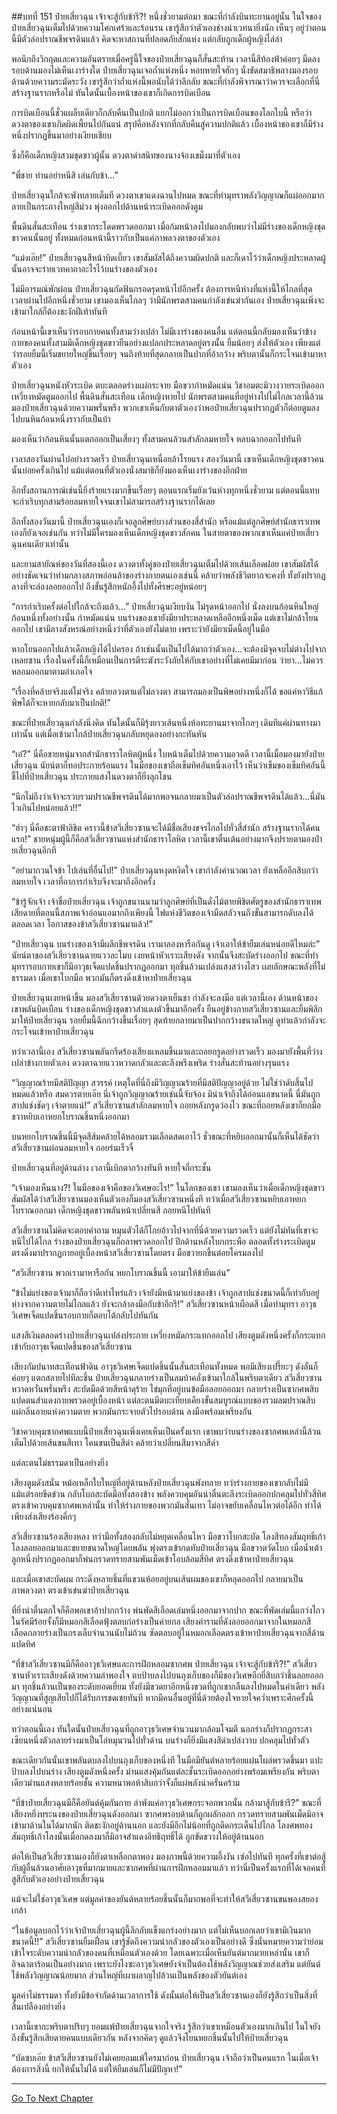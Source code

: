 ##บทที่ 151 ป๋ายเสี่ยวฉุน เจ้าจะสู้กับข้ารึ?!
หนึ่งชั่วยามต่อมา ขณะที่กำลังบินทะยานอยู่นั้น ในใจของป๋ายเสี่ยวฉุนเต็มไปด้วยความโศกเศร้าและร้อนรน เขารู้สึกว่าตัวเองช่างน่าเวทนายิ่งนัก เห็นๆ อยู่ว่าตอนนี้มีตัวล่อปราณชีพจรดินแล้ว คิดจะหาสถานที่ปลอดภัยสักแห่ง แต่กลับถูกเด็กผู้หญิงไล่ล่า

พอนึกถึงวิกฤตและความอันตรายเมื่อครู่นี้ใจของป๋ายเสี่ยวฉุนก็สั่นสะท้าน เวลานี้สีท้องฟ้าค่อยๆ มืดลง รอบด้านมองไม่เห็นเงาร่างใด ป๋ายเสี่ยวฉุนเจอถ้ำแห่งหนึ่ง หอบหายใจฮักๆ นั่งขัดสมาธิพลางมองรอบด้านด้วยความระมัดระวัง เขารู้สึกว่าถ้ำแห่งนี้พอนับได้ว่าลึกลับ ขณะที่กำลังพิจารณาว่าควรจะเลือกที่นี่สร้างฐานรากหรือไม่ ทันใดนั้นเบื้องหน้าของเขาก็เกิดการบิดเบือน 

การบิดเบือนนี้ชั่วแผล็บเดียวก็กลับคืนเป็นปกติ แยกไม่ออกว่าเป็นการบิดเบือนของโลกใบนี้ หรือว่าดวงตาของเขาเกิดผิดเพี้ยนไปกันแน่ สรุปคือหลังจากที่กลับคืนสู่ความปกติแล้ว เบื้องหน้าของเขาก็มีร่างหนึ่งปรากฏขึ้นมาอย่างเงียบเชียบ

ซึ่งก็คือเด็กหญิงสวมชุดขาวผู้นั้น ดวงตาดำสนิทของนางจ้องเขม็งมาที่ตัวเอง

“พี่ชาย ท่านอย่าหนีสิ เล่นกับข้า...”

ป๋ายเสี่ยวฉุนใกล้จะพังทลายเต็มที ดวงตาเขาแดงฉานไปหมด ขณะที่ทำมุทราพลังวิญญาณก็แผ่ออกมากลายเป็นกระถางใหญ่สีม่วง พุ่งออกไปด้านหน้าระเบิดออกดังตูม

พื้นดินสั่นสะเทือน ร่างเขากระโดดพรวดออกมา เมื่อก้มหน้าลงไปมองกลับพบว่าไม่มีร่างของเด็กหญิงชุดขาวคนนั้นอยู่ ทั้งหมดก่อนหน้านี้ราวกับเป็นแค่ภาพลวงตาของตัวเอง 

“แม่งเอ๊ย!” ป๋ายเสี่ยวฉุนสีหน้าบิดเบี้ยว เขาสัมผัสได้ถึงความผิดปกติ และก็เดาไว้ว่าเด็กหญิงประหลาดผู้นั้นอาจจะร่ายเวทคาถาอะไรไว้บนร่างของตัวเอง

ไม่มีอารมณ์พักผ่อน ป๋ายเสี่ยวฉุนกัดฟันกรอดรุดหน้าไปอีกครั้ง ต้องการหนีห่างที่แห่งนี้ให้ไกลที่สุด เวลาผ่านไปอีกหนึ่งชั่วยาม เขามองเห็นไกลๆ ว่ามีนักพรตสามคนกำลังเข่นฆ่ากันเอง ป๋ายเสี่ยวฉุนเพิ่งจะเข้ามาใกล้ก็ต้องชะงักฝีเท้าทันที

ก่อนหน้านี้เขาเห็นว่ารอบกายคนทั้งสามว่างเปล่า ไม่มีเงาร่างของคนอื่น แต่ตอนนี้กลับมองเห็นว่าข้างกายของคนทั้งสามมีเด็กหญิงชุดขาวยืนอย่างแปลกประหลาดอยู่ตรงนั้น ยิ้มน้อยๆ ส่งให้ตัวเอง เพียงแต่ว่ารอยยิ้มนี้เริ่มขยายใหญ่ขึ้นเรื่อยๆ จนถึงท้ายที่สุดกลายเป็นปากที่อ้ากว้าง พริบตานั้นก็กระโจนเข้ามาหาตัวเอง

ป๋ายเสี่ยวฉุนหนังหัวระเบิด ตบะตลอดร่างแผ่กระจาย มือขวากำหมัดแน่น วิชาอมตะมิวางวายระเบิดออก เหวี่ยงหมัดตูมออกไป พื้นดินสั่นสะเทือน เด็กหญิงหายไป นักพรตสามคนที่อยู่ห่างไปไม่ไกลเวลานี้ล้วนมองป๋ายเสี่ยวฉุนด้วยความพรั่นพรึง พวกเขาเห็นกับตาตัวเองว่าพอป๋ายเสี่ยวฉุนปรากฏตัวก็ต่อยตูมลงไปบนหินก้อนหนึ่งราวกับเป็นบ้า

มองเห็นว่าก้อนหินนั้นแตกออกเป็นเสี่ยงๆ ทั้งสามคนล้วนสำลักลมหายใจ หลบฉากออกไปทันที

เวลาสองวันผ่านไปอย่างรวดเร็ว ป๋ายเสี่ยวฉุนเหนื่อยล้าโรยแรง สองวันมานี้ เขาเห็นเด็กหญิงชุดขาวคนนั้นบ่อยครั้งเกินไป แม้แต่ตอนที่ตัวเองนั่งสมาธิก็ยังมองเห็นเงาร่างของอีกฝ่าย

อีกทั้งสถานการณ์เช่นนี้ยิ่งร้ายแรงมากขึ้นเรื่อยๆ ตอนแรกเริ่มยังเว้นห่างทุกหนึ่งชั่วยาม แต่ตอนนี้แทบจะกำเริบทุกสามร้อยลมหายใจจนเขาไม่สามารถสร้างฐานรากได้เลย

อีกทั้งสองวันมานี้ ป๋ายเสี่ยวฉุนเองก็เจอลูกศิษย์บางส่วนของสี่สำนัก หรือแม้แต่ลูกศิษย์สำนักธาราเทพเองก็ยังเจอเช่นกัน ทว่าไม่มีใครมองเห็นเด็กหญิงชุดขาวสักคน ในสายตาของพวกเขาเห็นแค่ป๋ายเสี่ยวฉุนคนเดียวเท่านั้น

และยามสายัณห์ของวันที่สองนี้เอง ดวงตาทั้งคู่ของป๋ายเสี่ยวฉุนเต็มไปด้วยเส้นเลือดฝอย เขาสัมผัสได้อย่างชัดเจนว่าท่ามกลางสภาพอ่อนล้าของร่างกายตนเองเช่นนี้ คล้ายว่าพลังชีวิตยากจะคงที่ ทั้งยังปรากฏลางที่จะล่องลอยออกไป ถึงขั้นรู้สึกหนักอึ้งไปทั้งศีรษะอยู่หน่อยๆ

“การกำเริบครั้งต่อไปใกล้จะถึงแล้ว...” ป๋ายเสี่ยวฉุนเงียบงัน ไม่รุดหน้าออกไป นั่งลงบนก้อนหินใหญ่ก้อนหนึ่งทั้งอย่างนั้น กำหมัดแน่น บนร่างของเขายังมียาประหลาดเหลืออีกหนึ่งเม็ด แต่เขาไม่กล้าโยนออกไป เขามีลางสังหรณ์อย่างหนึ่งว่าที่ตัวเองยังไม่ตาย เพราะว่ายังมียาเม็ดนี้อยู่ในมือ

หากโยนออกไปแล้วเด็กหญิงได้ไปครอง ถ้าเช่นนั้นเป็นไปได้มากว่าตัวเอง...จะต้องมีจุดจบไม่ต่างไปจากเหลยซาน เรื่องในครั้งนี้ก็เหมือนเป็นการตีระฆังระวังภัยให้กับเขาอย่างที่ไม่เคยมีมาก่อน ว่ายา...ไม่ควรหลอมออกมาตามอำเภอใจ

“เรื่องที่คล้ายจริงแต่ไม่จริง คล้ายลวงตาแต่ไม่ลวงตา สามารถมองเป็นพิษอย่างหนึ่งก็ได้ ขอแค่หาวิธีแก้พิษได้ก็จะหายกลับมาเป็นปกติ!”

ขณะที่ป๋ายเสี่ยวฉุนกำลังนิ่งคิด ทันใดนั้นก็มีรุ้งยาวเส้นหนึ่งห้อทะยานมาจากไกลๆ เดิมทีแค่ผ่านทางมาเท่านั้น แต่เมื่อเข้ามาใกล้ป๋ายเสี่ยวฉุนกลับหยุดลงอย่างกะทันหัน

“เอ๋?” นี่คือชายหนุ่มจากสำนักธาราโลหิตผู้หนึ่ง ใบหน้าเต็มไปด้วยความอวดดี เวลานี้เมื่อมองมายังป๋ายเสี่ยวฉุน นัยน์ตาก็ทอประกายร้อนแรง ในมือของเขาถือเข็มทิศอันหนึ่งเอาไว้ เห็นว่าเข็มของเข็มทิศอันนี้ชี้ไปที่ป๋ายเสี่ยวฉุน ประกายแสงในดวงตาก็ยิ่งลุกโชน

“นึกไม่ถึงว่าเจ้าจะรวบรวมปราณชีพจรดินได้มากพอจนกลายมาเป็นตัวล่อปราณชีพจรดินได้แล้ว...นี่มันไวเกินไปหน่อยแล้ว!!”   

“ฮ่าๆ นี่คือชะตาฟ้าลิขิต คราวนี้ข้าสวีเสี่ยวซานจะได้มีชื่อเสียงขจรไกลไปทั่วสี่สำนัก สร้างฐานรากได้คนแรก!” ชายหนุ่มผู้นี้ก็คือสวีเสี่ยวซานแห่งสำนักธาราโลหิต เวลานี้เขาตื่นเต้นอย่างมากจึงปรายตามองป๋ายเสี่ยวฉุนอีกที 

“อย่ามากวนใจข้า ไปเล่นที่อื่นไป!” ป๋ายเสี่ยวฉุนหงุดหงิดใจ เขากำลังคำนวณเวลา ยังเหลืออีกสิบกว่าลมหายใจ เวลาที่อาการกำเริบจึงจะมาถึงอีกครั้ง

“ข้ารู้จักเจ้า เจ้าชื่อป๋ายเสี่ยวฉุน เจ้าถูกขนานนามว่าลูกศิษย์ที่เป็นดั่งไม้ตายพิชิตศัตรูของสำนักธาราเทพ เสียดายที่ตอนนี้สภาพเจ้าอ่อนแอมากถึงเพียงนี้ ไฟแห่งชีวิตของเจ้ามืดสลัวจนถึงขั้นสามารถดับลงได้ตลอดเวลา โอกาสของข้าสวีเสี่ยวซานมาแล้ว!”

“ป๋ายเสี่ยวฉุน บนร่างของเจ้ามีผลึกชีพจรดิน เรามาลองหารือกันดู เจ้าเอาให้ข้ายืมเล่นหน่อยดีไหมล่ะ” นัยน์ตาของสวีเสี่ยวซานฉายแววละโมบ เงยหน้าหัวเราะเสียงดัง จากนั้นจึงสะบัดร่างออกไป ขณะที่ทำมุทรารอบกายเขาก็มีอาวุธเจ็ดแปดชิ้นปรากฏออกมา ทุกชิ้นล้วนเปล่งแสงสว่างไสว เผยลักษณะพลังที่ไม่ธรรมดา เมื่อเขาโบกมือ พวกมันก็ตรงดิ่งเข้าหาป๋ายเสี่ยวฉุน

ป๋ายเสี่ยวฉุนเงยหน้าขึ้น มองสวีเสี่ยวซานด้วยดวงตาเย็นชา กำลังจะลงมือ แต่เวลานี้เอง ด้านหน้าของเขาพลันบิดเบือน ร่างของเด็กหญิงชุดขาวสำแดงตัวขึ้นมาอีกครั้ง ยืนอยู่ข้างกายสวีเสี่ยวซานและยิ้มพิลึกมาให้ป๋ายเสี่ยวฉุน รอยยิ้มนี้ฉีกกว้างขึ้นเรื่อยๆ สุดท้ายกลายมาเป็นปากกว้างขนาดใหญ่ ดูท่าแล้วกำลังจะกระโจนเข้าหาป๋ายเสี่ยวฉุน

ทว่าเวลานี้เอง สวีเสี่ยวซานพลันกรีดร้องเสียงแหลมขึ้นมาและถอยกรูดอย่างรวดเร็ว มองมายังพื้นที่ว่างเปล่าข้างกายตัวเอง ดวงตาฉายแววหวาดกลัวและตะลึงพรึงเพริด ร่างสั่นสะท้านอย่างรุนแรง 

“วิญญาณร้ายมีสติปัญญา สวรรค์ เหตุใดที่นี่ถึงมีวิญญาณร้ายที่มีสติปัญญาอยู่ด้วย ไม่ใช่ว่าดับสิ้นไปหมดแล้วหรือ สมควรตายเอ๊ย  นี่เจ้าถูกวิญญาณร้ายเช่นนี้จับจ้อง มิน่าเจ้าถึงได้อ่อนแอขนาดนี้ นี่มันถูกสาปแช่งชัดๆ เจ้าตายแน่!” สวีเสี่ยวซานสำลักลมหายใจ ถอยหลังกรูดว่องไว ขณะที่ถอยหลังเขาก็ยกมือขวาหยิบเอาหยกโบราณชิ้นหนึ่งออกมา

บนหยกโบราณชิ้นนี้มีจุดสีส้มคล้ายได้หลอมรวมเลือดสดเอาไว้ ชั่วขณะที่หยิบออกมานั้นก็เห็นได้ชัดว่าสวีเสี่ยวซานผ่อนลมหายใจ ถอยร่นเร็วจี๋

ป๋ายเสี่ยวฉุนที่อยู่ด้านล่าง เวลานี้เบิกตากว้างทันที หายใจถี่กระชั้น

“เจ้ามองเห็นนาง?! ในมือของเจ้าคือของวิเศษอะไร!” ในโลกของเขา เขามองเห็นว่าเมื่อเด็กหญิงชุดขาวสัมผัสได้ว่าสวีเสี่ยวซานมองเห็นตัวเองก็มองสวีเสี่ยวซานหนึ่งที ทว่าเมื่อสวีเสี่ยวซานหยิบเอาหยกโบราณออกมา เด็กหญิงชุดขาวพลันหน้าเปลี่ยนสี ถอยหนีไปทันที

สวีเสี่ยวซานไม่คิดจะตอบคำถาม หมุนตัวได้ก็โกยอ้าวไปจากที่นี่ด้วยความรวดเร็ว แต่ยังไม่ทันที่เขาจะหนีไปได้ไกล ร่างของป๋ายเสี่ยวฉุนก็ถลาพรวดออกไป ปีกด้านหลังโบกกระพือ ตลอดทั้งร่างระเบิดตูม ตรงดิ่งมาปรากฏกายอยู่เบื้องหน้าสวีเสี่ยวซานโดยตรง มือขวายกขึ้นต่อยโครมลงไป

“สวีเสี่ยวซาน พวกเรามาหารือกัน หยกโบราณชิ้นนี้ เอามาให้ข้ายืมเล่น”  

“ข้าไม่แย่งของเจ้ามาก็ถือว่าดีเท่าไหร่แล้ว เจ้ายังมีหน้ามาแย่งของข้า เจ้าถูกสาปแช่งขนาดนี้ก็เท่ากับอยู่ห่างจากความตายไม่ไกลแล้ว ยังจะกล้าลงมือกับข้าอีกรึ!” สวีเสี่ยวซานหน้าเผือดสี เมื่อทำมุทรา อาวุธวิเศษเจ็ดแปดชิ้นรอบกายก็ตอบโต้กลับไปทันกัน

แสงสีเงินตลอดร่างป๋ายเสี่ยวฉุนเปล่งประกาย เหวี่ยงหมัดกระแทกออกไป เสียงตูมดังหนึ่งครั้งก็กระแทกเข้ากับอาวุธเจ็ดแปดชิ้นของสวีเสี่ยวซาน

เสียงกัมปนาทสะเทือนฟ้าดิน อาวุธวิเศษเจ็ดแปดชิ้นนั้นสั่นสะเทือนทั้งหมด พอมีเสียงเปรี๊ยะๆ ดังลั่นก็ค่อยๆ แตกสลายไปทีละชิ้น ป๋ายเสี่ยวฉุนกลายร่างเป็นลมบ้าคลั่งเข้ามาใกล้ในพริบตาเดียว สวีเสี่ยวซานหวาดหวั่นพรั่นพรึง สะบัดมือด้วยสีหน้าดุร้าย ไข่มุกที่อยู่บนข้อมือลอยออกมา กลายร่างเป็นซากศพสิบแปดตนสำแดงกายพรวดอยู่เบื้องหน้า แต่ละตนมีตบะเทียบเคียงขั้นสมบูรณ์แบบของรวมลมปราณสิบ แผ่กลิ่นอายแห่งความตาย พวกมันกระจายตัวไปรอบด้าน ลงมือพร้อมเพรียงกัน

วิชาควบคุมซากศพแบบนี้ป๋ายเสี่ยวฉุนเพิ่งเคยเห็นเป็นครั้งแรก เขาพบว่าบนร่างของซากศพเหล่านี้ล้วนเต็มไปด้วยเส้นขนสีเทา โคนขนเป็นสีดำ คล้ายว่าเปลี่ยนสีมาจากสีดำ

แต่ละตนไม่ธรรมดาเป็นอย่างยิ่ง

เสียงตูมดังสนั่น หม้อเหล็กใบใหญ่ที่อยู่ด้านหลังป๋ายเสี่ยวฉุนพังทลาย ทว่าร่างกายของเขากลับไม่มีแม้แต่รอยขีดข่วน กลับโบกสะบัดมือทั้งสองข้าง พลังควบคุมอันน่าตื่นตะลึงระเบิดออกปกคลุมไปทั่วสี่ทิศ ตรงเข้าควบคุมซากศพเหล่านั้น ทำให้ร่างกายของพวกมันสั่นเทา ไม่อาจขยับเคลื่อนไหวต่อได้อีก ทำได้เพียงส่งเสียงร้องคึ่กๆ 

สวีเสี่ยวซานร้องเสียงหลง ทว่ามือทั้งสองกลับไม่หยุดเคลื่อนไหว มือขวาโบกสะบัด โลงสีทองสัมฤทธิ์เก้าโลงลอยออกมาและขยายขนาดใหญ่โดยพลัน พุ่งตรงเข้ากดทับป๋ายเสี่ยวฉุน มือขวาตวัดโบก เมื่อน้ำเต้าลูกหนึ่งปรากฏออกมาก็พ่นกรวดทรายสามพันเม็ดเข้าโอบล้อมสี่ทิศ ตรงดิ่งเข้าหาป๋ายเสี่ยวฉุน

และเมื่อเขาสะบัดผม กระดิ่งหลายชิ้นที่แขวนห้อยอยู่บนเส้นผมของเขาก็หลุดออกไป กลายมาเป็นภาพลวงตา ตรงเข้าเข่นฆ่าป๋ายเสี่ยวฉุน 

ที่ยิ่งน่าตื่นตกใจก็คือพอเขาอ้าปากกว้าง พ่นพัดสีเลือดเล่มหนึ่งออกมาจากปาก ขณะที่พัดเล่มนี้แกว่งไกว ในรัศมีร้อยจั้งก็มีหมอกสีเลือดฟุ้งตลบก่อร่างเป็นค่ายกล เสียงคำรามที่ดังลอยออกมาจากในหมอกสีเลือดกลายร่างเป็นกรงเล็บจำนวนนับไม่ถ้วน ซัดตลบอยู่ในหมอกเลือดตรงเข้าหาป๋ายเสี่ยวฉุนจากสี่ด้านแปดทิศ

“ที่ข้าสวีเสี่ยวซานมีก็คืออาวุธวิเศษและการฝึกหลอมซากศพ ป๋ายเสี่ยวฉุน เจ้าจะสู้กับข้ารึ?!” สวีเสี่ยวซานหัวเราะเสียงดังด้วยความลำพองใจ ตบป้าบลงไปบนถุงเก็บของก็มีของวิเศษอีกยี่สิบกว่าชิ้นลอยออกมา ทุกชิ้นล้วนเป็นของระดับยอดเยี่ยม ทั้งยังมีขวดยาอีกหนึ่งขวดที่ถูกเขากลืนลงไปหมดในคำเดียว พลังวิญญาณที่สูญเสียไปก็ได้รับการชดเชยทันที หากมีคนอื่นอยู่ที่นี่ด้วยต้องใจหายใจคว่ำเพราะศึกครั้งนี้อย่างแน่นอน

ทว่าตอนนี้เอง ทันใดนั้นป๋ายเสี่ยวฉุนที่ถูกอาวุธวิเศษจำนวนมากล้อมโจมตี นอกร่างก็ปรากฏกระสาเซียนหนึ่งตัวกลายร่างมาเป็นโล่หมุนวนไปทั่วด้าน บนร่างก็ยิ่งมีแสงสีดำเปล่งวาบ ปกคลุมไปทั่วตัว

ขณะเดียวกันนั้นเขาพลันตบลงไปบนถุงเก็บของหนึ่งที ในมือมียันต์หลายร้อยแผ่นโผล่พรวดขึ้นมา แปะป้าบลงไปบนร่าง เสียงตูมดังหนึ่งครั้ง ม่านแสงคุ้มกันแต่ละชั้นระเบิดออกอย่างพร้อมเพรียงกัน พริบตาเดียวม่านแสงหลายร้อยชั้น ความหนาพอห้าสิบกว่าจั้งก็แผ่พลังน่าครั่นคร้าม

“ที่ข้าป๋ายเสี่ยวฉุนมีก็คือยันต์คุ้มกันกาย ลำพังแค่อาวุธวิเศษกระจอกพวกนั้น กล้ามาสู้กับข้ารึ?” ขณะที่เสียงหยิ่งทระนงของป๋ายเสี่ยวฉุนดังออกมา ซากศพรอบด้านก็ถูกผลักออก กรวดทรายสามพันเม็ดมิอาจเข้ามาด้านในได้มากนัก ติดชะงักอยู่ด้านนอก และยังมีอีกไม่น้อยที่ถูกดีดกระเด็นไปไกล โลงศพทองสัมฤทธิ์เก้าโลงนั้นเมื่อกดลงมาก็มิอาจสำแดงอิทธิฤทธิ์ได้ ถูกขัดขวางให้อยู่ด้านนอก

ต่อให้เป็นสวีเสี่ยวซานเองก็ยังตาเหลือกตาพอง มองภาพนี้ด้วยความอึ้งงัน เซ่อไปทันที ทุกครั้งที่เขาต่อสู้กับผู้อื่นล้วนอาศัยอาวุธที่มากมายและซากศพที่ผ่านการฝึกหลอมมาแล้ว ทว่านี่เป็นครั้งแรกที่ได้เจอคนที่สูสีกับตัวเองอย่างป๋ายเสี่ยวฉุน

แม้จะไม่ใช่อาวุธวิเศษ แต่มูลค่าของยันต์หลายร้อยชิ้นนั้นก็มากพอที่จะทำให้สวีเสี่ยวซานขนพองสยองเกล้า

“ในข้อมูลบอกไว้ว่าเจ้าป๋ายเสี่ยวฉุนผู้นี้ลึกลับแข็งแกร่งอย่างมาก แต่ไม่เห็นบอกเลยว่าเขามีเงินมากขนาดนี้!!” สวีเสี่ยวซานยิ้มเฝื่อน เขารู้ชัดถึงความน่ากลัวของตัวเองเป็นอย่างดี ซึ่งนั่นหมายความว่าย่อมเข้าใจระดับความน่ากลัวของคนที่เหมือนตัวเองด้วย โดยเฉพาะเมื่อเห็นยันต์มากมายเหล่านั้น เขาก็อิจฉาตาร้อนเป็นอย่างมาก เพราะยังไงซะอาวุธวิเศษยังจำเป็นต้องใช้พลังวิญญาณช่วยส่งเสริม แต่ยันต์ใช้พลังวิญญาณน้อยมาก ส่วนใหญ่ที่เผาผลาญไปล้วนเป็นพลังของตัวยันต์เอง

มูลค่าไม่ธรรมดา ทั้งยังมีข้อจำกัดด้านเวลาการใช้ ดังนั้นต่อให้เป็นสวีเสี่ยวซานเองก็ยังรู้สึกว่าเป็นสิ่งที่สิ้นเปลืองอย่างยิ่ง

เวลานี้เขากะพริบตาปริบๆ ยอมแพ้ป๋ายเสี่ยวฉุนจากใจจริง รู้สึกว่าเขาเหมือนตัวเองมากเกินไป ในใจยังถึงขั้นรู้สึกเสียดายคนแบบเดียวกัน หลังจากคิดๆ ดูแล้วจึงโยนหยกชิ้นนั้นไปให้ป๋ายเสี่ยวฉุน  

“บัดซบเอ๊ย ข้าสวีเสี่ยวซานยังไม่เคยยอมแพ้ใครมาก่อน ป๋ายเสี่ยวฉุน เจ้าถือว่าเป็นคนแรก ในเมื่อเจ้าต้องการสิ่งนี้ ยกให้นั้นไม่ได้ แต่ให้ยืมเล่นก็ไม่มีปัญหา!” 

------------


[Go To Next Chapter]( ./152.md)